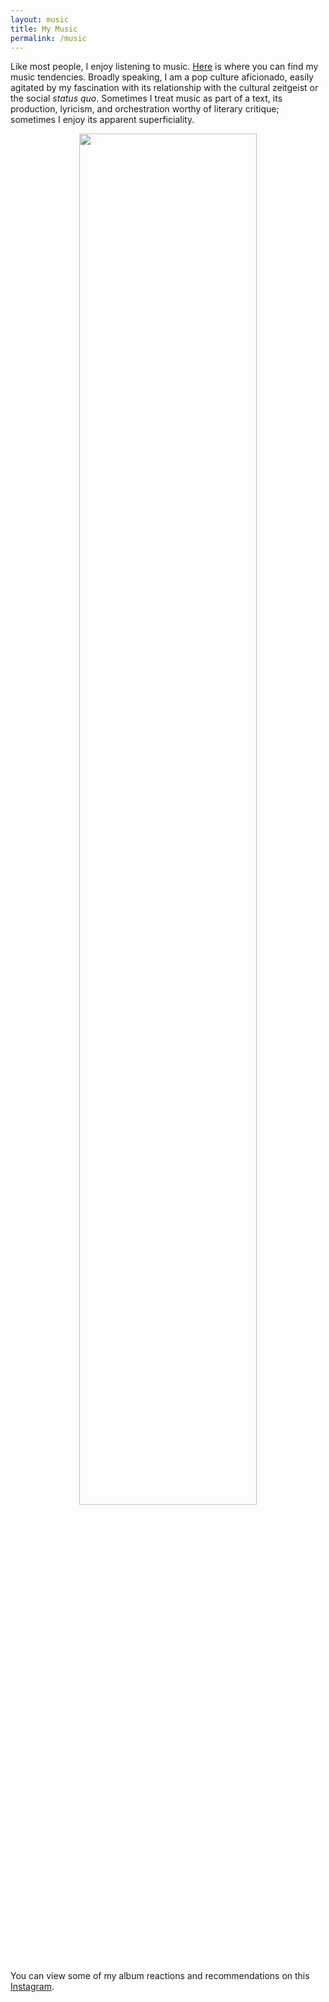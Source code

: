 ```yaml
---
layout: music
title: My Music
permalink: /music
---
```


Like most people, I enjoy listening to music. [Here](https://www.last.fm/user/aidenva) is where you can find my music tendencies. Broadly speaking, I am a pop culture aficionado, easily agitated by my fascination with its relationship with the cultural zeitgeist or the social <em>status quo</em>. Sometimes I treat music as part of a text, its production, lyricism, and orchestration worthy of literary critique; sometimes I enjoy its apparent superficiality.

<div style="text-align: center;">
<a class="last-fm-box" href="https://www.last.fm/user/aidenva9253"><img src="https://lastfm-recently-played.vercel.app/api?user=aidenva9253" height="75%" width="auto"/></a>
</div>

You can view some of my album reactions and recommendations on this [Instagram](https://www.instagram.com/le.clarion.call).